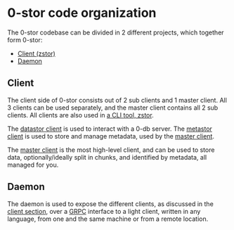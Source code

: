 # 0-stor code organization

The 0-stor codebase can be divided in 2 different projects, which together form 0-stor:

- [Client (zstor)](#client)
- [Daemon](#daemon)

## Client

The client side of 0-stor consists out of 2 sub clients and 1 master client. All 3 clients can be used separately, and the master client contains all 2 sub clients. All clients are also used in [a CLI tool, zstor][zstor].

The [datastor client][datastor_godocs] is used to interact with a 0-db server. The [metastor client][metastor_godocs] is used to store and manage metadata, used by the [master client][client_godocs].

The [master client][client_godocs] is the most high-level client, and can be used to store data, optionally/ideally split in chunks, and identified by metadata, all managed for you.

## Daemon

The daemon is used to expose the different clients, as discussed in the [client section](#client), over a [GRPC][grpc] interface to a light client, written in any language, from one and the same machine or from a remote location.

[zstor]: /cmd/zstor/README.md
[datastor_godocs]: https://godoc.org/github.com/threefoldtech/0-stor/client/datastor
[metastor_godocs]: https://godoc.org/github.com/threefoldtech/0-stor/client/metastor
[client_godocs]: https://godoc.org/github.com/threefoldtech/0-stor/client
[grpc]: https://grpc.io/
